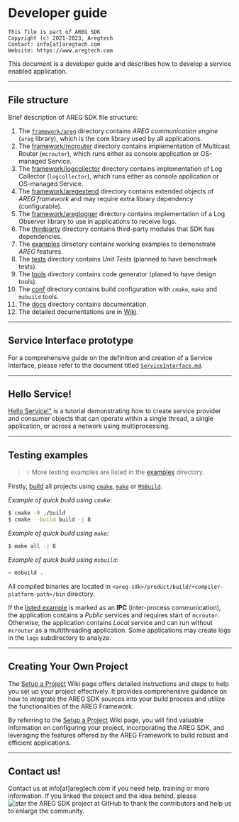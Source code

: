 # Developer guide
```
This file is part of AREG SDK
Copyright (c) 2021-2023, Aregtech
Contact: info[at]aregtech.com
Website: https://www.aregtech.com
```

This document is a developer guide and describes how to develop a service enabled application.

---

## File structure

Brief description of AREG SDK file structure:
1. The [`framework/areg`](./../framework/areg/) directory contains _AREG communication engine_ (`areg` library), which is the core library used by all applications.
2. The [framework/mcrouter](./../framework/mcrouter/) directory contains implementation of Multicast Router (`mcrouter`), which runs either as console application or OS-managed Service.
3. The [framework/logcollector](./../framework/logcollector/) directory contains implementation of Log Collector (`logcollector`), which runs either as console application or OS-managed Service.
4. The [framework/aregextend](./../framework/aregextend/) directory contains extended objects of _AREG framework_ and may require extra library dependency (configurable).
5. The [framework/areglogger](./../framework/areglogger/) directory contains implementation of a Log Observer library to use in applications to receive logs.
6. The [thirdparty](https://github.com/aregtech/areg-sdk/tree/master/thirdparty) directory contains third-party modules that SDK has dependencies.
7. The [examples](https://github.com/aregtech/areg-sdk/tree/master/examples/) directory contains working examples to demonstrate _AREG_ features.
8. The [tests](https://github.com/aregtech/areg-sdk/tree/master/tests/) directory contains _Unit Tests_ (planned to have benchmark tests).
9. The [tools](https://github.com/aregtech/areg-sdk/tree/master/tools/) directory contains code generator (planed to have design tools).
10. The [conf](https://github.com/aregtech/areg-sdk/tree/master/conf/) directory contains build configuration with `cmake`, `make` and `msbuild` tools.
11. The [docs](https://github.com/aregtech/areg-sdk/tree/master/docs/) directory contains documentation.
12. The detailed documentations are in [Wiki](https://github.com/aregtech/areg-sdk/wiki).

---

## Service Interface prototype

For a comprehensive guide on the definition and creation of a Service Interface, please refer to the document titled [`ServiceInterface.md`](https://github.com/aregtech/areg-sdk/blob/master/docs/ServiceInterface.md).

---

## Hello Service!

[Hello Service!"](https://github.com/aregtech/areg-sdk/blob/master/docs/HelloService.md) is a tutorial demonstrating how to create service provider and consumer objects that can operate within a single thread, a single application, or across a network using multiprocessing.

---

## Testing examples

> 💡 More testing examples are listed in the [examples](https://github.com/aregtech/areg-sdk/tree/master/examples/) directory.

Firstly, [build](https://github.com/aregtech/areg-sdk/wiki/03.-Software-build) all projects using [`cmake`](https://github.com/aregtech/areg-sdk/wiki/03.-Software-build#build-with-cmake-cmakeliststxt), [`make`](https://github.com/aregtech/areg-sdk/wiki/03.-Software-build#build-with-make-makefile) or [`MSBuild`](https://github.com/aregtech/areg-sdk/wiki/03.-Software-build#build-with-msbuild-areg-sdksln).

_Example of quick build using `cmake`:_
```bash
$ cmake -B ./build
$ cmake --build build -j 8
```

_Example of quick build using `make`:_
```bash
$ make all -j 8
```

_Example of quick build using `msbuild`:_
```bash
> msbuild .
```

All compiled binaries are located in `<areg-sdk>/product/build/<compiler-platform-path>/bin` directory.

If the [listed example](https://github.com/aregtech/areg-sdk/blob/master/examples/README.md) is marked as an **IPC** (inter-process communication), the application contains a _Public_ services and requires start of `mcrouter`. Otherwise, the application contains _Local_ service and can run without `mcrouter` as a multithreading application. Some applications may create logs in the `logs` subdirectory to analyze.

---

## Creating Your Own Project

The [Setup a Project](https://github.com/aregtech/areg-sdk/wiki/08.-Setup-a-project) Wiki page offers detailed instructions and steps to help you set up your project effectively. It provides comprehensive guidance on how to integrate the AREG SDK sources into your build process and utilize the functionalities of the AREG Framework.

By referring to the [Setup a Project](https://github.com/aregtech/areg-sdk/wiki/08.-Setup-a-project) Wiki page, you will find valuable information on configuring your project, incorporating the AREG SDK, and leveraging the features offered by the AREG Framework to build robust and efficient applications.

---

## Contact us!

Contact us at info[at]aregtech.com if you need help, training or more information.
If you linked the project and the idea behind, please ![star the AREG SDK project](https://img.shields.io/github/stars/aregtech/areg-sdk.svg?style=social&label=star%20the%20AREG%20SDK%20project) at GitHub to thank the contributors and help us to enlarge the community.
